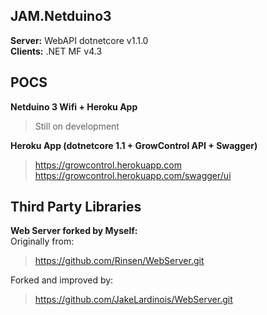 ## JAM.Netduino3

**Server:** WebAPI dotnetcore v1.1.0  
**Clients:** .NET MF v4.3  

## POCS

**Netduino 3 Wifi  + Heroku App**
> Still on development  
  
**Heroku App (dotnetcore 1.1 + GrowControl API + Swagger)**
> https://growcontrol.herokuapp.com  
> https://growcontrol.herokuapp.com/swagger/ui
    
    
## Third Party Libraries

**Web Server forked by Myself:**  
Originally from:  
>https://github.com/Rinsen/WebServer.git  

Forked and improved by:  
>https://github.com/JakeLardinois/WebServer.git



